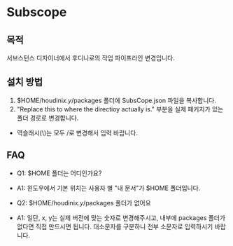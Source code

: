 # Subscope
## 목적
서브스턴스 디자이너에서 후디니로의 작업 파이프라인 변경입니다.

## 설치 방법

1. $HOME/houdini*x.y*/packages 폴더에 SubsCope.json 파일을 복사합니다.
2. "Replace this to where the directioy actually is." 부분을 실제 패키지가 있는 폴더 경로로 변경합니다.
- 역슬래시(\\)는 모두 /로 변경해서 입력 바랍니다.

## FAQ
- Q1: $HOME 폴더는 어디인가요?
- A1: 윈도우에서 기본 위치는 사용자 별 "내 문서"가 $HOME 폴더입니다.

- Q2: $HOME/houdini*x.y*/packages 폴더가 없어요
- A1: 일단, x, y는 실제 버전에 맞는 숫자로 변경해주시고, 내부에 packages 폴더가 없다면 직접 만드시면 됩니다. 대소문자를 구분하니 전부 소문자로 입력하시기 바랍니다.